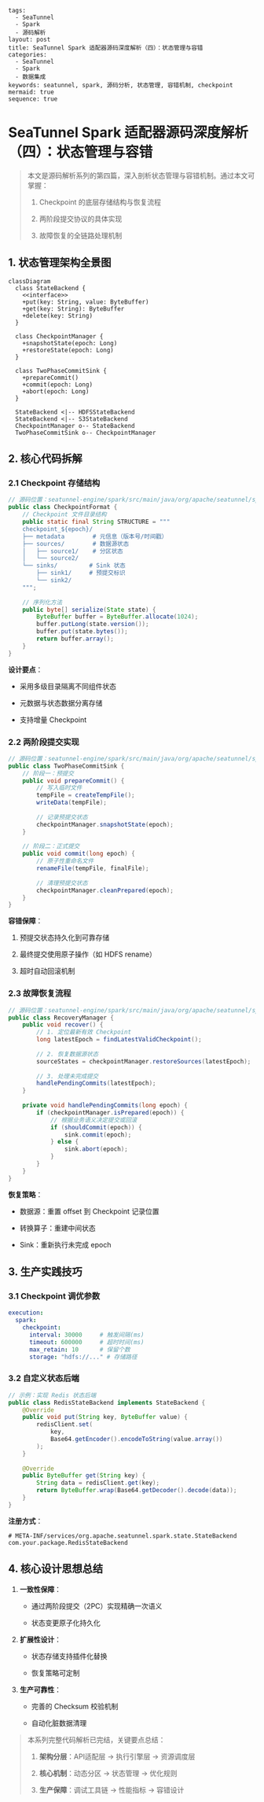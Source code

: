 
```
tags:
  - SeaTunnel
  - Spark
  - 源码解析
layout: post
title: SeaTunnel Spark 适配器源码深度解析（四）：状态管理与容错
categories:
  - SeaTunnel
  - Spark
  - 数据集成
keywords: seatunnel, spark, 源码分析, 状态管理, 容错机制, checkpoint
mermaid: true
sequence: true
```

# SeaTunnel Spark 适配器源码深度解析（四）：状态管理与容错

> 本文是源码解析系列的第四篇，深入剖析状态管理与容错机制。通过本文可掌握：
>
> 1. Checkpoint 的底层存储结构与恢复流程
>
> 2. 两阶段提交协议的具体实现
>
> 3. 故障恢复的全链路处理机制
>

## 1. 状态管理架构全景图

```mermaid
classDiagram  
  class StateBackend {
    <<interface>>
    +put(key: String, value: ByteBuffer)
    +get(key: String): ByteBuffer
    +delete(key: String)
  }
  
  class CheckpointManager {
    +snapshotState(epoch: Long)
    +restoreState(epoch: Long)
  }
  
  class TwoPhaseCommitSink {
    +prepareCommit()
    +commit(epoch: Long)
    +abort(epoch: Long)
  }
  
  StateBackend <|-- HDFSStateBackend
  StateBackend <|-- S3StateBackend
  CheckpointManager o-- StateBackend
  TwoPhaseCommitSink o-- CheckpointManager
```

## 2. 核心代码拆解

### 2.1 Checkpoint 存储结构

```java
// 源码位置：seatunnel-engine/spark/src/main/java/org/apache/seatunnel/spark/state/CheckpointFormat.java
public class CheckpointFormat {
    // Checkpoint 文件目录结构  
    public static final String STRUCTURE = """
    checkpoint_${epoch}/
    ├── metadata        # 元信息（版本号/时间戳）
    ├── sources/        # 数据源状态
    │   ├── source1/    # 分区状态
    │   └── source2/
    └── sinks/         # Sink 状态
        ├── sink1/     # 预提交标识
        └── sink2/
    """;
    
    // 序列化方法  
    public byte[] serialize(State state) {
        ByteBuffer buffer = ByteBuffer.allocate(1024);
        buffer.putLong(state.version());
        buffer.put(state.bytes());
        return buffer.array();
    }
}
```

**设计要点**：

- 采用多级目录隔离不同组件状态

- 元数据与状态数据分离存储

- 支持增量 Checkpoint


### 2.2 两阶段提交实现

```java
// 源码位置：seatunnel-engine/spark/src/main/java/org/apache/seatunnel/spark/sink/TwoPhaseCommitSink.java
public class TwoPhaseCommitSink {
    // 阶段一：预提交  
    public void prepareCommit() {
        // 写入临时文件  
        tempFile = createTempFile();
        writeData(tempFile);
        
        // 记录预提交状态  
        checkpointManager.snapshotState(epoch);
    }
    
    // 阶段二：正式提交  
    public void commit(long epoch) {
        // 原子性重命名文件  
        renameFile(tempFile, finalFile);
        
        // 清理预提交状态  
        checkpointManager.cleanPrepared(epoch);
    }
}
```

**容错保障**：

1. 预提交状态持久化到可靠存储

2. 最终提交使用原子操作（如 HDFS rename）

3. 超时自动回滚机制


### 2.3 故障恢复流程

```java
// 源码位置：seatunnel-engine/spark/src/main/java/org/apache/seatunnel/spark/recovery/RecoveryManager.java
public class RecoveryManager {
    public void recover() {
        // 1. 定位最新有效 Checkpoint  
        long latestEpoch = findLatestValidCheckpoint();
        
        // 2. 恢复数据源状态  
        sourceStates = checkpointManager.restoreSources(latestEpoch);
        
        // 3. 处理未完成提交  
        handlePendingCommits(latestEpoch);
    }
    
    private void handlePendingCommits(long epoch) {
        if (checkpointManager.isPrepared(epoch)) {
            // 根据业务语义决定提交或回滚  
            if (shouldCommit(epoch)) {
                sink.commit(epoch);
            } else {
                sink.abort(epoch);
            }
        }
    }
}
```

**恢复策略**：

- 数据源：重置 offset 到 Checkpoint 记录位置

- 转换算子：重建中间状态

- Sink：重新执行未完成 epoch


## 3. 生产实践技巧

### 3.1 Checkpoint 调优参数

```yaml
execution:
  spark:
    checkpoint:
      interval: 30000     # 触发间隔(ms)
      timeout: 600000     # 超时时间(ms)
      max_retain: 10      # 保留个数
      storage: "hdfs://..." # 存储路径
```

### 3.2 自定义状态后端

```java
// 示例：实现 Redis 状态后端
public class RedisStateBackend implements StateBackend {
    @Override
    public void put(String key, ByteBuffer value) {
        redisClient.set(
            key, 
            Base64.getEncoder().encodeToString(value.array())
        );
    }
    
    @Override
    public ByteBuffer get(String key) {
        String data = redisClient.get(key);
        return ByteBuffer.wrap(Base64.getDecoder().decode(data));
    }
}
```

**注册方式**：

```properties
# META-INF/services/org.apache.seatunnel.spark.state.StateBackend
com.your.package.RedisStateBackend
```

## 4. 核心设计思想总结

1. **一致性保障**：

   - 通过两阶段提交（2PC）实现精确一次语义

   - 状态变更原子化持久化

2. **扩展性设计**：

   - 状态存储支持插件化替换

   - 恢复策略可定制

3. **生产可靠性**：

   - 完善的 Checksum 校验机制

   - 自动化脏数据清理


> 本系列完整代码解析已完结，关键要点总结：
>
> 1. **架构分层**：API适配层 → 执行引擎层 → 资源调度层
>
> 2. **核心机制**：动态分区 → 状态管理 → 优化规则
>
> 3. **生产保障**：调试工具链 → 性能指标 → 容错设计 
